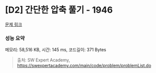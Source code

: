 # [D2] 간단한 압축 풀기 - 1946 

[문제 링크](https://swexpertacademy.com/main/code/problem/problemDetail.do?contestProbId=AV5PmkDKAOMDFAUq) 

### 성능 요약

메모리: 58,516 KB, 시간: 145 ms, 코드길이: 371 Bytes



> 출처: SW Expert Academy, https://swexpertacademy.com/main/code/problem/problemList.do